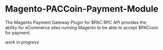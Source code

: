 # Magento-PACCoin-Payment-Module
The Magento Payment Gateway Plugin for $PAC RPC API provides the ability for eCommerce sites running Magento to be able to accept $PACcoin for payment.

 *work in progress*
